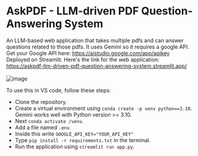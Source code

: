 # AskPDF - LLM-driven PDF Question-Answering System

An LLM-based web application that takes multiple pdfs and can answer questions related to those pdfs. It uses Gemini so it requires a google API. <br /> 
Get your Google API here: https://aistudio.google.com/app/apikey <br />
Deployed on Streamlit. Here's the link for the web application: <br />
https://askpdf-llm-driven-pdf-question-answering-system.streamlit.app/  <br /><br />
![image](https://github.com/Animesh452/AskPDF-LLM-driven-PDF-Question-Answering-System/assets/68946005/4c85c8b7-aef6-4840-853c-e57b57708a39) <br />

To use this in VS code, follow these steps:
* Clone the repository.
* Create a virtual environment using `conda create -p venv python==3.10`. Gemini works well with Python version >= 3.10.
* Next `conda activate /venv`.
* Add a file named `.env`.
* Inside this write `GOOGLE_API_KEY="YOUR_API_KEY"`
* Type `pip install -r requirements.txt` in the terminal.
* Run the application using `streamlit run app.py`.
